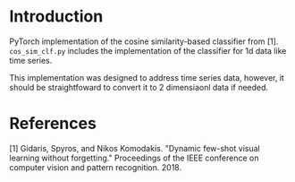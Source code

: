 # Introduction
PyTorch implementation of the cosine similarity-based classifier from [1]. 
`cos_sim_clf.py` includes the implementation of the classifier for 1d data like time series.

This implementation was designed to address time series data, however, it should be straightfoward to convert it to 2 dimensiaonl data if needed.


# References
[1] Gidaris, Spyros, and Nikos Komodakis. "Dynamic few-shot visual learning without forgetting." Proceedings of the IEEE conference on computer vision and pattern recognition. 2018.
